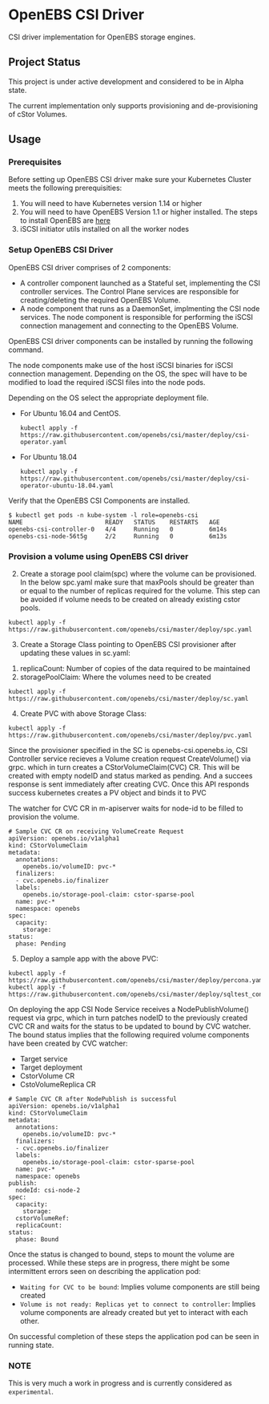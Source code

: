 # OpenEBS CSI Driver

CSI driver implementation for OpenEBS storage engines. 

## Project Status

This project is under active development and considered to be in Alpha state.

The current implementation only supports provisioning and de-provisioning of cStor Volumes. 

## Usage

### Prerequisites

Before setting up OpenEBS CSI driver make sure your Kubernetes Cluster 
meets the following prerequisities:

1. You will need to have Kubernetes version 1.14 or higher
2. You will need to have OpenEBS Version 1.1 or higher installed. 
   The steps to install OpenEBS are [here](https://docs.openebs.io/docs/next/quickstart.html)
3. iSCSI initiator utils installed on all the worker nodes

### Setup OpenEBS CSI Driver

OpenEBS CSI driver comprises of 2 components:
- A controller component launched as a Stateful set, 
  implementing the CSI controller services. The Control Plane
  services are responsible for creating/deleting the required 
  OpenEBS Volume.
- A node component that runs as a DaemonSet, 
  implmenting the CSI node services. The node component is 
  responsible for performing the iSCSI connection management and
  connecting to the OpenEBS Volume.

OpenEBS CSI driver components can be installed by running the 
following command. 

The node components make use of the host iSCSI binaries for iSCSI 
connection management. Depending on the OS, the spec will have to 
be modified to load the required iSCSI files into the node pods. 

Depending on the OS select the appropriate deployment file.

- For Ubuntu 16.04 and CentOS.
  ```
  kubectl apply -f https://raw.githubusercontent.com/openebs/csi/master/deploy/csi-operator.yaml
  ```

- For Ubuntu 18.04 
  ```
  kubectl apply -f https://raw.githubusercontent.com/openebs/csi/master/deploy/csi-operator-ubuntu-18.04.yaml
  ```

Verify that the OpenEBS CSI Components are installed. 

```
$ kubectl get pods -n kube-system -l role=openebs-csi
NAME                       READY   STATUS    RESTARTS   AGE
openebs-csi-controller-0   4/4     Running   0          6m14s
openebs-csi-node-56t5g     2/2     Running   0          6m13s

```

### Provision a volume using OpenEBS CSI driver

2. Create a storage pool claim(spc) where the volume can be provisioned. In the below spc.yaml make sure that maxPools should be greater than or equal to the number of replicas required for the volume.
This step can be avoided if volume needs to be created on already existing cstor pools. 
```
kubectl apply -f https://raw.githubusercontent.com/openebs/csi/master/deploy/spc.yaml
```
3. Create a Storage Class pointing to OpenEBS CSI provisioner after updating these values in sc.yaml:
1) replicaCount: Number of copies of the data required to be maintained
2) storagePoolClaim: Where the volumes need to be created
```
kubectl apply -f https://raw.githubusercontent.com/openebs/csi/master/deploy/sc.yaml
```
4. Create PVC with above Storage Class:
```
kubectl apply -f https://raw.githubusercontent.com/openebs/csi/master/deploy/pvc.yaml
```
Since the provisioner specified in the SC is openebs-csi.openebs.io,
CSI Controller service recieves a Volume creation request CreateVolume() via grpc. 
which in turn creates a CStorVolumeClaim(CVC) CR. This will be created with empty nodeID and status marked as pending. 
And a succees response is sent immediately after creating CVC. Once this API responds success kubernetes creates a PV object and binds it to PVC

The watcher for CVC CR in m-apiserver waits for node-id to be filled to provision the volume.
```
# Sample CVC CR on receiving VolumeCreate Request
apiVersion: openebs.io/v1alpha1
kind: CStorVolumeClaim
metadata:
  annotations:
    openebs.io/volumeID: pvc-*
  finalizers:
  - cvc.openebs.io/finalizer
  labels:
    openebs.io/storage-pool-claim: cstor-sparse-pool
  name: pvc-*
  namespace: openebs
spec:
  capacity:
    storage: 
status: 
  phase: Pending
```

5. Deploy a sample app with the above PVC:
```
kubectl apply -f https://raw.githubusercontent.com/openebs/csi/master/deploy/percona.yaml
kubectl apply -f https://raw.githubusercontent.com/openebs/csi/master/deploy/sqltest_configmap.yaml
```

On deploying the app CSI Node Service receives a NodePublishVolume() request via grpc,
which in turn patches nodeID to the previously created CVC CR and waits for the  status to be updated to bound by CVC watcher. 
The bound status implies that the following required volume components have been created by CVC watcher:
- Target service
- Target deployment
- CstorVolume CR
- CstoVolumeReplica CR
```
# Sample CVC CR after NodePublish is successful
apiVersion: openebs.io/v1alpha1
kind: CStorVolumeClaim
metadata:
  annotations:
    openebs.io/volumeID: pvc-*
  finalizers:
  - cvc.openebs.io/finalizer
  labels:
    openebs.io/storage-pool-claim: cstor-sparse-pool
  name: pvc-*
  namespace: openebs
publish:
  nodeId: csi-node-2
spec:
  capacity:
    storage:
  cstorVolumeRef:
  replicaCount: 
status:
  phase: Bound
```
Once the status is changed to bound, steps to mount the volume are processed.
While these steps are in progress, there might be some intermittent errors seen on describing the application pod:
- `Waiting for CVC to be bound`: Implies volume components are still being created
- `Volume is not ready: Replicas yet to connect to controller`: Implies volume components are already created but yet to interact with each other.

On successful completion of these steps the application pod can be seen in running state.
### NOTE
This is very much a work in progress and is currently considered as `experimental`.
